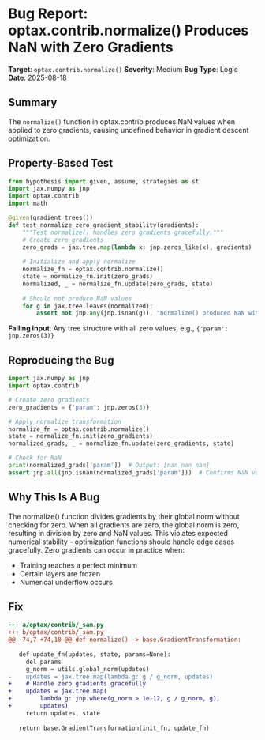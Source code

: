 # Bug Report: optax.contrib.normalize() Produces NaN with Zero Gradients

**Target**: `optax.contrib.normalize()`
**Severity**: Medium
**Bug Type**: Logic
**Date**: 2025-08-18

## Summary

The `normalize()` function in optax.contrib produces NaN values when applied to zero gradients, causing undefined behavior in gradient descent optimization.

## Property-Based Test

```python
from hypothesis import given, assume, strategies as st
import jax.numpy as jnp
import optax.contrib
import math

@given(gradient_trees())
def test_normalize_zero_gradient_stability(gradients):
    """Test normalize() handles zero gradients gracefully."""
    # Create zero gradients
    zero_grads = jax.tree.map(lambda x: jnp.zeros_like(x), gradients)
    
    # Initialize and apply normalize
    normalize_fn = optax.contrib.normalize()
    state = normalize_fn.init(zero_grads)
    normalized, _ = normalize_fn.update(zero_grads, state)
    
    # Should not produce NaN values
    for g in jax.tree.leaves(normalized):
        assert not jnp.any(jnp.isnan(g)), "normalize() produced NaN with zero gradients"
```

**Failing input**: Any tree structure with all zero values, e.g., `{'param': jnp.zeros(3)}`

## Reproducing the Bug

```python
import jax.numpy as jnp
import optax.contrib

# Create zero gradients
zero_gradients = {'param': jnp.zeros(3)}

# Apply normalize transformation
normalize_fn = optax.contrib.normalize()
state = normalize_fn.init(zero_gradients)
normalized_grads, _ = normalize_fn.update(zero_gradients, state)

# Check for NaN
print(normalized_grads['param'])  # Output: [nan nan nan]
assert jnp.all(jnp.isnan(normalized_grads['param']))  # Confirms NaN values
```

## Why This Is A Bug

The normalize() function divides gradients by their global norm without checking for zero. When all gradients are zero, the global norm is zero, resulting in division by zero and NaN values. This violates expected numerical stability - optimization functions should handle edge cases gracefully. Zero gradients can occur in practice when:
- Training reaches a perfect minimum
- Certain layers are frozen
- Numerical underflow occurs

## Fix

```diff
--- a/optax/contrib/_sam.py
+++ b/optax/contrib/_sam.py
@@ -74,7 +74,10 @@ def normalize() -> base.GradientTransformation:
 
   def update_fn(updates, state, params=None):
     del params
     g_norm = utils.global_norm(updates)
-    updates = jax.tree.map(lambda g: g / g_norm, updates)
+    # Handle zero gradients gracefully
+    updates = jax.tree.map(
+        lambda g: jnp.where(g_norm > 1e-12, g / g_norm, g), 
+        updates)
     return updates, state
 
   return base.GradientTransformation(init_fn, update_fn)
```